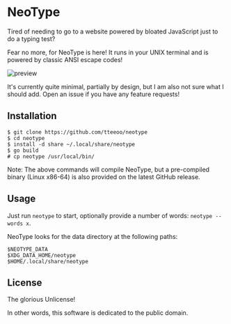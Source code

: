 # NeoType

Tired of needing to go to a website powered by bloated JavaScript just to do a typing test?

Fear no more, for NeoType is here! It runs in your UNIX terminal and is powered by classic ANSI escape codes!

![preview](https://raw.githubusercontent.com/tteeoo/neotype/master/preview.gif)

It's currently quite minimal, partially by design, but I am also not sure what I should add. Open an issue if you have any feature requests!

## Installation

```
$ git clone https://github.com/tteeoo/neotype
$ cd neotype
$ install -d share ~/.local/share/neotype
$ go build
# cp neotype /usr/local/bin/
```

Note: The above commands will compile NeoType, but a pre-compiled binary (Linux x86-64) is also provided on the latest GitHub release.

## Usage

Just run `neotype` to start, optionally provide a number of words: `neotype --words x`.

NeoType looks for the data directory at the following paths:

```
$NEOTYPE_DATA
$XDG_DATA_HOME/neotype
$HOME/.local/share/neotype
```

## License

The glorious Unlicense!

In other words, this software is dedicated to the public domain.
